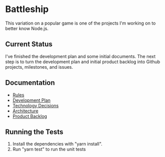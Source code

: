 # Battleship

This variation on a popular game is one of the projects I'm working on to better know Node.js.

## Current Status

I've finished the development plan and some initial documents. The next step is to turn the development plan and initial product backlog into Github projects, milestones, and issues.

## Documentation

- [Rules](docs/rules.md)
- [Development Plan](docs/developmentplan.md)
- [Technology Decisions](docs/technologies.md)
- [Architecture](docs/architecture.md)
- [Product Backlog](docs/productBacklog.md)

## Running the Tests

1. Install the dependencies with "yarn install".
2. Run "yarn test" to run the unit tests
